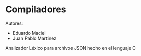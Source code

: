 Compiladores
============

Autores:
  * Eduardo Maciel
  * Juan Pablo Martinez
  
Analizador Léxico para archivos JSON hecho en el lenguaje C

